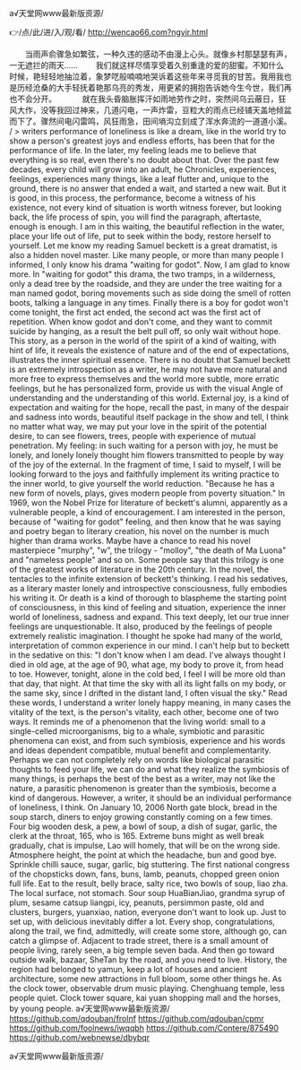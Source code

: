 
а√天堂网www最新版资源/




👉/点/此/进/入/观/看/ http://wencao66.com?ngyir.html




　　当雨声俞骤急如繁弦，一种久违的感动不由漫上心头。就像乡村那瑟瑟有声，一无遮拦的雨天……
　　我们就这样尽情享受着久别重逢的爱的甜蜜。不知什么时候，艳轻轻地抽泣着，象梦呓般喃喃地哭诉着这些年来寻觅我的甘苦。我用我也是历经沧桑的大手轻抚着艳那乌亮的秀发，用更紧的拥抱告诉她今生今世，我们再也不会分开。
　　　就在我头昏脑胀挥汗如雨地劳作之时，突然间乌云蔽日，狂风大作，没等我回过神来，几道闪电，一声炸雷，豆粒大的雨点已经铺天盖地倾盆而下了。骤然间电闪雷鸣，风狂雨急，田间墒沟立刻成了浑水奔流的一道道小溪。
/ > writers performance of loneliness is like a dream, like in the world try to show a person's greatest joys and endless efforts, has been that for the performance of life.
In the later, my feeling leads me to believe that everything is so real, even there's no doubt about that.
Over the past few decades, every child will grow into an adult, he Chronicles, experiences, feelings, experiences many things, like a leaf flutter and, unique to the ground, there is no answer that ended a wait, and started a new wait.
But it is good, in this process, the performance, become a witness of his existence, not every kind of situation is worth witness forever, but looking back, the life process of spin, you will find the paragraph, aftertaste, enough is enough.
I am in this waiting, the beautiful reflection in the water, place your life out of life, put to seek within the body, restore herself to yourself.
Let me know my reading Samuel beckett is a great dramatist, is also a hidden novel master.
Like many people, or more than many people I informed, I only know his drama "waiting for godot".
Now, I am glad to know more.
In "waiting for godot" this drama, the two tramps, in a wilderness, only a dead tree by the roadside, and they are under the tree waiting for a man named godot, boring movements such as side doing the smell of rotten boots, talking a language in any times.
Finally there is a boy for godot won't come tonight, the first act ended, the second act was the first act of repetition.
When know godot and don't come, and they want to commit suicide by hanging, as a result the belt pull off, so only wait without hope.
This story, as a person in the world of the spirit of a kind of waiting, with hint of life, it reveals the existence of nature and of the end of expectations, illustrates the inner spiritual essence.
There is no doubt that Samuel beckett is an extremely introspection as a writer, he may not have more natural and more free to express themselves and the world more subtle, more erratic feelings, but he has personalized form, provide us with the visual Angle of understanding and the understanding of this world.
External joy, is a kind of expectation and waiting for the hope, recall the past, in many of the despair and sadness into words, beautiful itself package in the show and tell, I think no matter what way, we may put your love in the spirit of the potential desire, to can see flowers, trees, people with experience of mutual penetration.
My feeling: in such waiting for a person with joy, he must be lonely, and lonely lonely thought him flowers transmitted to people by way of the joy of the external.
In the fragment of time, I said to myself, I will be looking forward to the joys and faithfully implement its writing practice to the inner world, to give yourself the world reduction.
"Because he has a new form of novels, plays, gives modern people from poverty situation."
In 1969, won the Nobel Prize for literature of beckett's alumni, apparently as a vulnerable people, a kind of encouragement.
I am interested in the person, because of "waiting for godot" feeling, and then know that he was saying and poetry began to literary creation, his novel on the number is much higher than drama works.
Maybe have a chance to read his novel masterpiece "murphy", "w", the trilogy - "molloy", "the death of Ma Luona" and "nameless people" and so on.
Some people say that this trilogy is one of the greatest works of literature in the 20th century.
In the novel, the tentacles to the infinite extension of beckett's thinking.
I read his sedatives, as a literary master lonely and introspective consciousness, fully embodies his writing it.
Or death is a kind of thorough to blaspheme the starting point of consciousness, in this kind of feeling and situation, experience the inner world of loneliness, sadness and expand.
This text deeply, let our true inner feelings are unquestionable.
It also, produced by the feelings of people extremely realistic imagination.
I thought he spoke had many of the world, interpretation of common experience in our mind.
I can't help but to beckett in the sedative on this: "I don't know when I am dead.
I've always thought I died in old age, at the age of 90, what age, my body to prove it, from head to toe.
However, tonight, alone in the cold bed, I feel I will be more old than that day, that night.
At that time the sky with all its light falls on my body, or the same sky, since I drifted in the distant land, I often visual the sky."
Read these words, I understand a writer lonely happy meaning, in many cases the vitality of the text, is the person's vitality, each other, become one of two ways.
It reminds me of a phenomenon that the living world: small to a single-celled microorganisms, big to a whale, symbiotic and parasitic phenomena can exist, and from such symbiosis, experience and his words and ideas dependent compatible, mutual benefit and complementarity.
Perhaps we can not completely rely on words like biological parasitic thoughts to feed your life, we can do and what they realize the symbiosis of many things, is perhaps the best of the best as a writer, may not like the nature, a parasitic phenomenon is greater than the symbiosis, become a kind of dangerous.
However, a writer, it should be an individual performance of loneliness, I think.
On January 10, 2006
North gate block, bread in the soup starch, diners to enjoy growing constantly coming on a few times.
Four big wooden desk, a pew, a bowl of soup, a dish of sugar, garlic, the clerk at the throat, 165, who is 165.
Extreme buns might as well break gradually, chat is impulse, Lao will homely, that will be on the wrong side.
Atmosphere height, the point at which the headache, bun and good bye.
Sprinkle chilli sauce, sugar, garlic, big stuttering.
The first national congress of the chopsticks down, fans, buns, lamb, peanuts, chopped green onion full life.
Eat to the result, belly brace, salty rice, two bowls of soup, liao zha.
The local surface, not stomach.
Sour soup HuaBianJiao, grandma syrup of plum, sesame catsup liangpi, icy, peanuts, persimmon paste, old and clusters, burgers, yuanxiao, nation, everyone don't want to look up.
Just to set up, with delicious inevitably differ a lot.
Every shop, congratulations, along the trail, we find, admittedly, will create some store, although go, can catch a glimpse of.
Adjacent to trade street, there is a small amount of people living, rarely seen, a big temple seven bada.
And then go toward outside walk, bazaar, SheTan by the road, and you need to live.
History, the region had belonged to yamun, keep a lot of houses and ancient architecture, some new attractions in full bloom, some other things he.
As the clock tower, observable drum music playing.
Chenghuang temple, less people quiet.
Clock tower square, kai yuan shopping mall and the horses, by young people.
а√天堂网www最新版资源/ https://github.com/qdouban/frolnf
https://github.com/qdouban/cpmr
https://github.com/foolnews/iwqqbh
https://github.com/Contere/875490
https://github.com/webnewse/dbybqr





а√天堂网www最新版资源/

